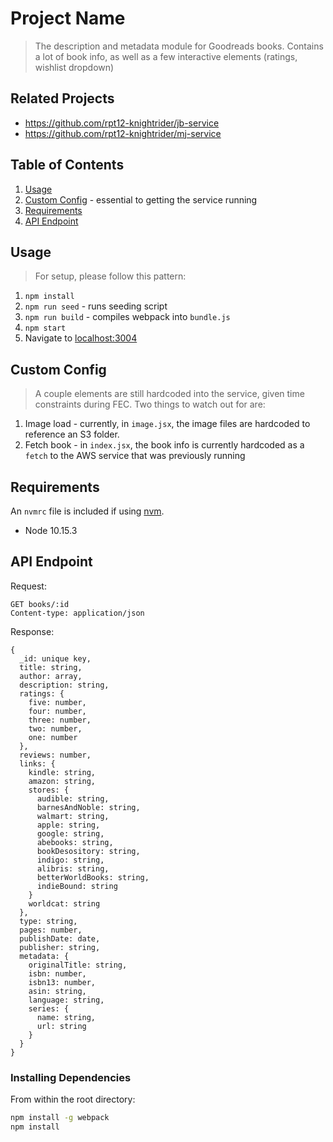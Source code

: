 # Project Name

> The description and metadata module for Goodreads books. Contains a lot of book info, as well as a few interactive elements (ratings, wishlist dropdown)

## Related Projects

  - https://github.com/rpt12-knightrider/jb-service
  - https://github.com/rpt12-knightrider/mj-service

## Table of Contents

1. [Usage](#Usage)
2. [Custom Config](#custom%20config) - essential to getting the service running
3. [Requirements](#requirements)
4. [API Endpoint](#api%20endpoint)

## Usage

> For setup, please follow this pattern:

1. `npm install`
2. `npm run seed` - runs seeding script
3. `npm run build` - compiles webpack into `bundle.js`
4. `npm start`
5. Navigate to [localhost:3004](http://localhost:3004)

## Custom Config

> A couple elements are still hardcoded into the service, given time constraints during FEC. Two things to watch out for are:

1. Image load - currently, in `image.jsx`, the image files are hardcoded to reference an S3 folder.
2. Fetch book - in `index.jsx`, the book info is currently hardcoded as a `fetch` to the AWS service that was previously running

## Requirements

An `nvmrc` file is included if using [nvm](https://github.com/creationix/nvm).

- Node 10.15.3

## API Endpoint

Request:
```
GET books/:id
Content-type: application/json
```

Response:
```
{
  _id: unique key,
  title: string,
  author: array,
  description: string,
  ratings: {
    five: number,
    four: number,
    three: number,
    two: number,
    one: number
  },
  reviews: number,
  links: {
    kindle: string,
    amazon: string,
    stores: {
      audible: string,
      barnesAndNoble: string,
      walmart: string,
      apple: string,
      google: string,
      abebooks: string,
      bookDesository: string,
      indigo: string,
      alibris: string,
      betterWorldBooks: string,
      indieBound: string
    }
    worldcat: string
  },
  type: string,
  pages: number,
  publishDate: date,
  publisher: string,
  metadata: {
    originalTitle: string,
    isbn: number,
    isbn13: number,
    asin: string,
    language: string,
    series: {
      name: string,
      url: string
    }
  }
}
```

### Installing Dependencies

From within the root directory:

```sh
npm install -g webpack
npm install
```

